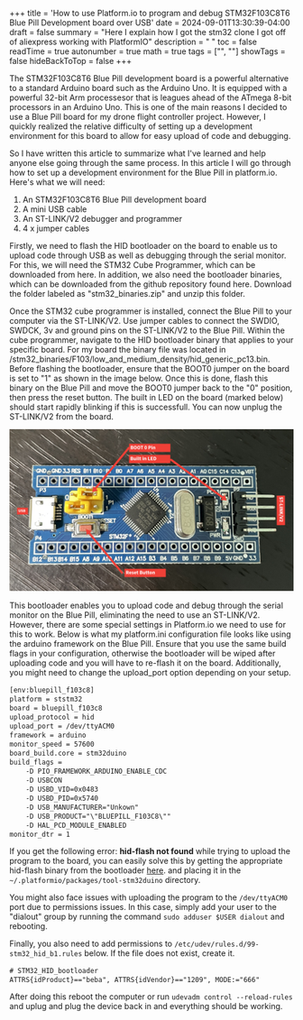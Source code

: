 +++
title = 'How to use Platform.io to program and debug STM32F103C8T6 Blue Pill Development board over USB'
date = 2024-09-01T13:30:39-04:00
draft = false
summary = "Here I explain how I got the stm32 clone I got off of aliexpress working with PlatformIO"
description = " "
toc = false
readTime = true
autonumber = true
math = true
tags = ["", ""]
showTags = false
hideBackToTop = false
+++

The STM32F103C8T6 Blue Pill development board is a powerful alternative to a standard Arduino board such as the Arduino Uno. It is equipped with a powerful 32-bit Arm processesor that is leagues ahead of the ATmega 8-bit processors in an Arduino Uno. This is one of the main reasons I decided to use a Blue Pill board for my drone flight controller project. However, I quickly realized the relative difficulty of setting up a development environment for this board to allow for easy upload of code and debugging.

So I have written this article to summarize what I've learned and help anyone else going through the same process. In this article I will go through how to set up a development environment for the Blue Pill in platform.io. Here's what we will need:
1. An STM32F103C8T6 Blue Pill development board
2. A mini USB cable
3. An ST-LINK/V2 debugger and programmer
4. 4 x jumper cables

Firstly, we need to flash the HID bootloader on the board to enable us to upload code through USB as well as debugging through the serial monitor. For this, we will need the STM32 Cube Programmer, which can be downloaded from here. In addition, we also need the bootloader binaries, which can be downloaded from the github repository found here. Download the folder labeled as "stm32_binaries.zip" and unzip this folder.

Once the STM32 cube programmer is installed, connect the Blue Pill to your computer via the ST-LINK/V2. Use jumper cables to connect the SWDIO, SWDCK, 3v and ground pins on the ST-LINK/V2 to the Blue Pill. Within the cube programmer, navigate to the HID bootloader binary that applies to your specific board. For my board the binary file was located in /stm32_binaries/F103/low_and_medium_density/hid_generic_pc13.bin. Before flashing the bootloader, ensure that the BOOT0 jumper on the board is set to "1" as shown in the image below. Once this is done, flash this binary on the Blue Pill and move the BOOT0 jumper back to the "0" position, then press the reset button. The built in LED on the board (marked below) should start rapidly blinking if this is successfull. You can now unplug the ST-LINK/V2 from the board.

![Blue Pill](./images/bluePill.png)

This bootloader enables you to upload code and debug through the serial monitor on the Blue Pill, eliminating the need to use an ST-LINK/V2. However, there are some special settings in Platform.io we need to use for this to work. Below is what my platform.ini configuration file looks like using the arduino framework on the Blue Pill. Ensure that you use the same build flags in your configuration, otherwise the bootloader will be wiped after uploading code and you will have to re-flash it on the board. Additionally, you might need to change the upload_port option depending on your setup.

```
[env:bluepill_f103c8]
platform = ststm32
board = bluepill_f103c8
upload_protocol = hid
upload_port = /dev/ttyACM0
framework = arduino
monitor_speed = 57600
board_build.core = stm32duino
build_flags = 
	-D PIO_FRAMEWORK_ARDUINO_ENABLE_CDC
	-D USBCON
	-D USBD_VID=0x0483
	-D USBD_PID=0x5740
	-D USB_MANUFACTURER="Unkown"
	-D USB_PRODUCT="\"BLUEPILL_F103C8\""
	-D HAL_PCD_MODULE_ENABLED
monitor_dtr = 1
```
If you get the following error: **hid-flash not found** while trying to upload the program to the board, you can easily solve this by getting the appropriate hid-flash binary from the bootloader [here](https://github.com/Serasidis/STM32_HID_Bootloader/releases). and placing it in the `~/.platformio/packages/tool-stm32duino` directory.

You might also face issues with uploading the program to the `/dev/ttyACM0` port due to permissions issues. In this case, simply add your user to the "dialout" group by running the command `sudo adduser $USER dialout` and rebooting.

Finally, you also need to add permissions to `/etc/udev/rules.d/99-stm32_hid_b1.rules` below. If the file does not exist, create it.
```
# STM32_HID_bootloader
ATTRS{idProduct}=="beba", ATTRS{idVendor}=="1209", MODE:="666"
```
After doing this reboot the computer or run `udevadm control --reload-rules` and uplug and plug the device back in and everything should be working. 
